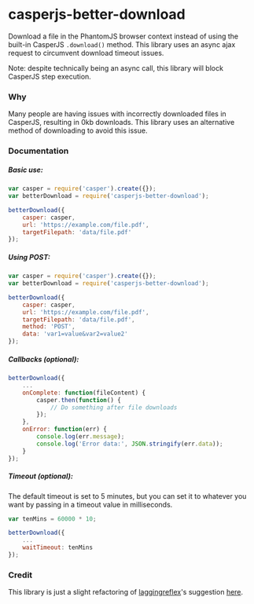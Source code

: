 # casperjs-better-download

Download a file in the PhantomJS browser context instead of using the built-in CasperJS `.download()` method. This library uses an async ajax request to circumvent download timeout issues.

Note: despite technically being an async call, this library will block CasperJS step execution.


### Why

Many people are having issues with incorrectly downloaded files in CasperJS, resulting in 0kb downloads. This library uses an alternative method of downloading to avoid this issue.

### Documentation

##### Basic use:

```javascript
var casper = require('casper').create({});
var betterDownload = require('casperjs-better-download');

betterDownload({
	casper: casper,
	url: 'https://example.com/file.pdf',
	targetFilepath: 'data/file.pdf'
});
```

##### Using POST:

```javascript
var casper = require('casper').create({});
var betterDownload = require('casperjs-better-download');

betterDownload({
	casper: casper,
	url: 'https://example.com/file.pdf',
	targetFilepath: 'data/file.pdf',
	method: 'POST',
	data: 'var1=value&var2=value2'
});
```

##### Callbacks (optional):

```javascript
betterDownload({
	...
	onComplete: function(fileContent) {
		casper.then(function() {
			// Do something after file downloads
		});
	},
	onError: function(err) {
	    console.log(err.message);
	    console.log('Error data:', JSON.stringify(err.data));
	}
});
```

##### Timeout (optional):

The default timeout is set to 5 minutes, but you can set it to whatever you want by passing in a timeout value in milliseconds.

```javascript
var tenMins = 60000 * 10;

betterDownload({
	...
	waitTimeout: tenMins
});
```

### Credit

This library is just a slight refactoring of [laggingreflex](https://github.com/laggingreflex)'s suggestion [here](https://github.com/casperjs/casperjs/issues/1342#issue-116656821).
